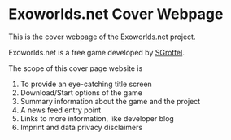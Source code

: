 # Exoworlds.net Cover Webpage

This is the cover webpage of the Exoworlds.net project.

Exoworlds.net is a free game developed by [SGrottel](https://www.sgrottel.de).

The scope of this cover page website is
1. To provide an eye-catching title screen
2. Download/Start options of the game
3. Summary information about the game and the project
4. A news feed entry point
5. Links to more information, like developer blog
6. Imprint and data privacy disclaimers
